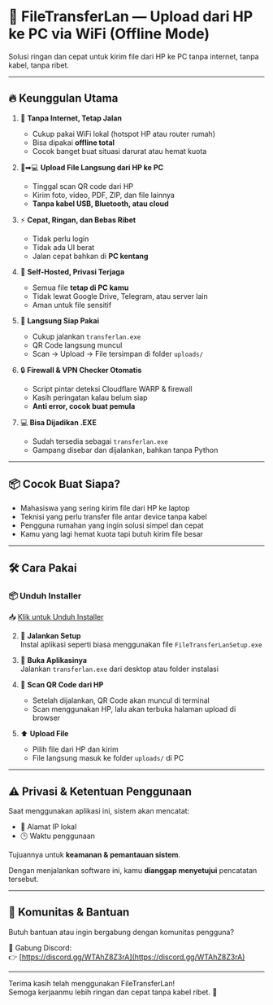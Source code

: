 # 🚀 FileTransferLan — Upload dari HP ke PC via WiFi (Offline Mode)

Solusi ringan dan cepat untuk kirim file dari HP ke PC tanpa internet, tanpa kabel, tanpa ribet.

---

## 🔥 Keunggulan Utama

1. 🚫 **Tanpa Internet, Tetap Jalan**  
   - Cukup pakai WiFi lokal (hotspot HP atau router rumah)  
   - Bisa dipakai **offline total**  
   - Cocok banget buat situasi darurat atau hemat kuota

2. 📱➡💻 **Upload File Langsung dari HP ke PC**  
   - Tinggal scan QR code dari HP  
   - Kirim foto, video, PDF, ZIP, dan file lainnya  
   - **Tanpa kabel USB, Bluetooth, atau cloud**

3. ⚡ **Cepat, Ringan, dan Bebas Ribet**  
   - Tidak perlu login  
   - Tidak ada UI berat  
   - Jalan cepat bahkan di **PC kentang**

4. 🧠 **Self-Hosted, Privasi Terjaga**  
   - Semua file **tetap di PC kamu**  
   - Tidak lewat Google Drive, Telegram, atau server lain  
   - Aman untuk file sensitif

5. 🎯 **Langsung Siap Pakai**  
   - Cukup jalankan `transferlan.exe`  
   - QR Code langsung muncul  
   - Scan → Upload → File tersimpan di folder `uploads/`

6. 🔒 **Firewall & VPN Checker Otomatis**  
   - Script pintar deteksi Cloudflare WARP & firewall  
   - Kasih peringatan kalau belum siap  
   - **Anti error, cocok buat pemula**

7. 💻 **Bisa Dijadikan .EXE**  
   - Sudah tersedia sebagai `transferlan.exe`  
   - Gampang disebar dan dijalankan, bahkan tanpa Python

---

## 📦 Cocok Buat Siapa?

- Mahasiswa yang sering kirim file dari HP ke laptop  
- Teknisi yang perlu transfer file antar device tanpa kabel  
- Pengguna rumahan yang ingin solusi simpel dan cepat  
- Kamu yang lagi hemat kuota tapi butuh kirim file besar

---

## 🛠️ Cara Pakai

### 📦 **Unduh Installer**  
📥 [Klik untuk Unduh Installer](https://github.com/kortek-los/FileTransferLan/raw/main/File%20Transfer%20Lan%20Installer.exe)




2. 🔧 **Jalankan Setup**  
   Instal aplikasi seperti biasa menggunakan file `FileTransferLanSetup.exe`

3. 🚀 **Buka Aplikasinya**  
   Jalankan `transferlan.exe` dari desktop atau folder instalasi

4. 📲 **Scan QR Code dari HP**  
   - Setelah dijalankan, QR Code akan muncul di terminal  
   - Scan menggunakan HP, lalu akan terbuka halaman upload di browser

5. ⬆ **Upload File**  
   - Pilih file dari HP dan kirim  
   - File langsung masuk ke folder `uploads/` di PC

---

## ⚠️ Privasi & Ketentuan Penggunaan

Saat menggunakan aplikasi ini, sistem akan mencatat:

- 📍 Alamat IP lokal
- 🕒 Waktu penggunaan

Tujuannya untuk **keamanan & pemantauan sistem**.

Dengan menjalankan software ini, kamu **dianggap menyetujui** pencatatan tersebut.

---

## 💬 Komunitas & Bantuan

Butuh bantuan atau ingin bergabung dengan komunitas pengguna?

🎯 Gabung Discord:  
👉 [https://discord.gg/WTAhZ8Z3rA](https://discord.gg/WTAhZ8Z3rA)

---

Terima kasih telah menggunakan FileTransferLan!  
Semoga kerjaanmu lebih ringan dan cepat tanpa kabel ribet. 🙏

